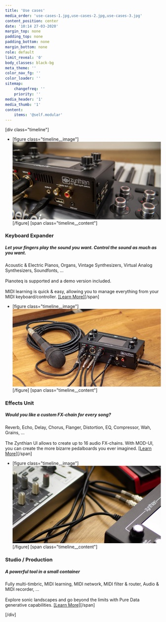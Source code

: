 ```yaml
---
title: 'Use cases'
media_order: 'use-cases-1.jpg,use-cases-2.jpg,use-cases-3.jpg'
content_position: center
date: '10:14 27-03-2020'
margin_top: none
padding_top: none
padding_bottom: none
margin_bottom: none
role: default
limit_reveal: '0'
body_classes: black-bg
meta_theme: ''
color_nav_fg: ''
color_loader: ''
sitemap:
    changefreq: ''
    priority: ''
media_header: '1'
media_thumb: '1'
content:
    items: '@self.modular'
---
```


[div class="timeline"]
* [figure class="timeline__image"][![Zynthian over a Keayboard](use-cases-1.jpg)](/keyboard-expander)[/figure]
[span class="timeline__content"]
### Keyboard Expander
##### Let your fingers play the sound you want. Control the sound as much as you want.
Acoustic & Electric Pianos, Organs, Vintage Synthesizers, Virtual Analog Synthesizers, Soundfonts, ...<br>
<br>
Pianoteq is supported and a demo version included.<br>
<br>
MIDI learning is quick & easy, allowing you to manage everything from your MIDI keyboard/controller.
[[Learn More]](/keyboard-expander)[/span]

* [figure class="timeline__image"][![Zynthian & Mic](use-cases-2.jpg)](/effects-unit)[/figure]
[span class="timeline__content"]
### Effects Unit
##### Would you like a custom FX-chain for every song?
Reverb, Echo, Delay, Chorus, Flanger, Distortion, EQ, Compressor, Wah, Grains, ...<br>
<br>
The Zynthian UI allows to create up to 16 audio FX-chains. With MOD-UI, you can create the more bizarre pedalboards you ever imagined.
[[Learn More]](/effects-unit)[/span]

* [figure class="timeline__image"][![Zynthian connected](use-cases-3.jpg)](/studio-production)[/figure]
[span class="timeline__content"]
### Studio / Production
##### A powerful tool in a small container
Fully multi-timbric, MIDI learning, MIDI network, MIDI filter & router, Audio & MIDI recorder, ...<br>
<br>
Explore sonic landscapes and go beyond the limits with Pure Data generative capabilities.
[[Learn More]](/studio-production)[/span]

[/div]
